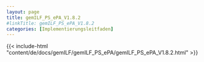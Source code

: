 ```yaml
---
layout: page
title: gemILF_PS_ePA_V1.8.2
#linkTitle: gemILF_PS_ePA_V1.8.2
categories: [Implementierungsleitfaden]
---
```

{{< include-html "content/de/docs/gemILF/gemILF_PS_ePA/gemILF_PS_ePA_V1.8.2.html" >}}